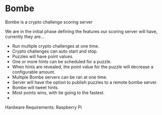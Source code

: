# Bombe
Bombe is a crypto challenge scoring server

We are in the initial phase defining the features our scoring server will have, currently they are...

- Run multiple crypto challenges at one time.
- Crypto challenges can auto start and stop.
- Puzzles will have point values.
- One or more hints can be scheduled for a puzzle.  
- When hints are revealed, the point value for the puzzle will decrease a configurable amount.
- Multiple Bombe servers can be ran at one time.
- Server will have the option to publish puzzles to a remote bombe server.
- Bombe will tweet hints.
- Most points wins, with tie going to the fastest.
- 

Hardware Requirements:
Raspberry Pi
